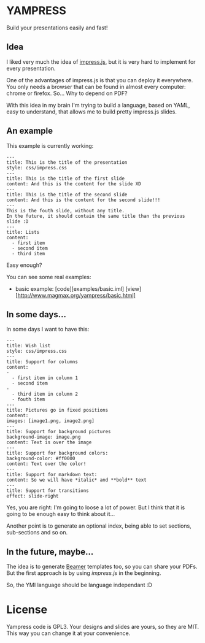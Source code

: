 # YAMPRESS

Build your presentations easily and fast!

## Idea ##

I liked very much the idea of [impress.js](http://bartaz.github.com/impress.js), but it is very hard to implement for every presentation.

One of the advantages of impress.js is that you can deploy it everywhere. You only needs a browser that can be found in almost every computer: chrome or firefox. So... Why to depend on PDF?


With this idea in my brain I'm trying to build a language, based on YAML, easy to understand, that allows me to build pretty impress.js slides.

## An example ##

This example is currently working:

	---
	title: This is the title of the presentation
	style: css/impress.css
	---
	title: This is the title of the first slide
	content: And this is the content for the slide XD
	---
	title: This is the title of the second slide
	content: And this is the content for the second slide!!!
	---
	This is the fouth slide, without any title.
	In the future, it should contain the same title than the previous slide :D
	---
	title: Lists
	content:
	  - first item
	  - second item
	  - third item

Easy enough?

You can see some real examples:
* basic example: [code][examples/basic.iml] [view][http://www.magmax.org/yampress/basic.html]

## In some days... ###

In some days I want to have this:

	---
	title: Wish list
	style: css/impress.css
	---
	title: Support for columns
	content:
	-
	  - first item in column 1
	  - second item
	-
	  - third item in column 2
	  - fouth item
	---
	title: Pictures go in fixed positions
	content:
	images: [image1.png, image2.png]
	---
	title: Support for background pictures
	background-image: image.png
	content: Text is over the image
	---
	title: Support for background colors:
	background-color: #ff0000
	content: Text over the color!
	---
	title: Support for markdown text:
	content: So we will have *italic* and **bold** text
	---
	title: Support for transitions
	effect: slide-right


Yes, you are right: I'm going to loose a lot of power. But I think  that it is going to be enough easy to think about it...

Another point is to generate an optional index, being able to set sections, sub-sections and so on.


## In the future, maybe... ##

The idea is to generate [Beamer](http://es.wikipedia.org/wiki/Beamer) templates too, so you can share your PDFs. But the first approach is by using *impress.js* in the beginning.

So, the YMI language should be language independant :D


# License #

Yampress code is GPL3. Your designs and slides are yours, so they are MIT. This way you can change it at your convenience.
